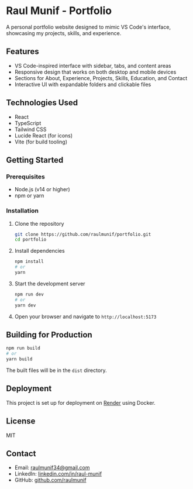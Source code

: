 # Raul Munif - Portfolio

A personal portfolio website designed to mimic VS Code's interface, showcasing my projects, skills, and experience.

## Features

- VS Code-inspired interface with sidebar, tabs, and content areas
- Responsive design that works on both desktop and mobile devices
- Sections for About, Experience, Projects, Skills, Education, and Contact
- Interactive UI with expandable folders and clickable files

## Technologies Used

- React
- TypeScript
- Tailwind CSS
- Lucide React (for icons)
- Vite (for build tooling)

## Getting Started

### Prerequisites

- Node.js (v14 or higher)
- npm or yarn

### Installation

1. Clone the repository
   ```bash
   git clone https://github.com/raulmunif/portfolio.git
   cd portfolio
   ```

2. Install dependencies
   ```bash
   npm install
   # or
   yarn
   ```

3. Start the development server
   ```bash
   npm run dev
   # or
   yarn dev
   ```

4. Open your browser and navigate to `http://localhost:5173`

## Building for Production

```bash
npm run build
# or
yarn build
```

The built files will be in the `dist` directory.

## Deployment

This project is set up for deployment on [Render](https://render.com) using Docker.


## License

MIT

## Contact

- Email: raulmunif34@gmail.com
- LinkedIn: [linkedin.com/in/raul-munif](https://www.linkedin.com/in/raul-munif/)
- GitHub: [github.com/raulmunif](https://github.com/raulmunif)
